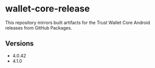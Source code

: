 # wallet-core-release

This repository mirrors built artifacts for the Trust Wallet Core Android releases from GitHub Packages.

## Versions

- 4.0.42
- 4.1.0
